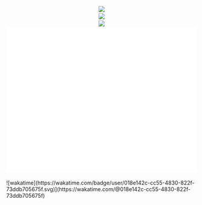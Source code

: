 <p align="center">
  <img src="https://github-profile-trophy.vercel.app/?username=moh0009&margin-w=30">
  <br>
      <img src="https://github-readme-stats.vercel.app/api?username=moh0009&show_icons=true&theme=merko">
  <br>
        <img src="https://github-readme-stats.vercel.app/api/top-langs/?username=moh0009">
  <br>
        <img src="./github-metrics.svg">
  <br>
</p>
![wakatime](https://wakatime.com/badge/user/018e142c-cc55-4830-822f-73ddb705675f.svg)](https://wakatime.com/@018e142c-cc55-4830-822f-73ddb705675f)



